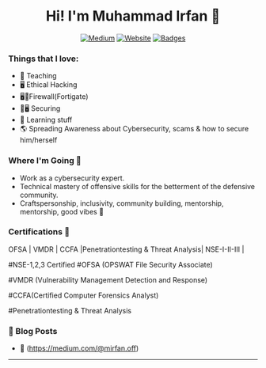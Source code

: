 <div align=center> 
  <h1> Hi! I'm Muhammad Irfan 👋 </h1> 

[![Medium](https://img.shields.io/badge/MP-Medium%20Profile!-purple?style=for-the-badge)](https://medium.com/@mirfan.off)
[![Website](https://img.shields.io/website?label=LinkedIn.Profile&style=for-the-badge&url=https%3A%2F%2Fhuskyhacks.dev)](https://www.linkedin.com/in/muhammad-irfan123/)
[![Badges](https://img.shields.io/website?label=My.Security.Badges&style=for-the-badge&url=https%3A%2F%2FMy.Security.Badges)](https://www.credly.com/users/muhammad-irfan.7ab275d2/badges)
</div>


### Things that I love:
- 📕 Teaching
- 🖥️ Ethical Hacking
- 🖥📕Firewall(Fortigate)
- 📕🖥️ Securing 
- 📒 Learning stuff
- 🌎 Spreading Awareness about Cybersecurity, scams & how to secure him/herself

### Where I'm Going 🧭
- Work as a cybersecurity expert.
- Technical mastery of offensive skills for the betterment of the defensive community.
- Craftspersonship, inclusivity, community building, mentorship, mentorship, good vibes 🎵

### Certifications 📜
OFSA | VMDR | CCFA |Penetrationtesting & Threat Analysis| NSE-I-II-III |

#NSE-1,2,3 Certified
#OFSA (OPSWAT File Security Associate)

#VMDR (Vulnerability Management Detection and Response)

#CCFA(Certified Computer Forensics Analyst)

#Penetrationtesting & Threat Analysis

### 📕 Blog Posts

<!-- BLOG-POST-LIST:START -->
- 📡 (https://medium.com/@mirfan.off)

---
